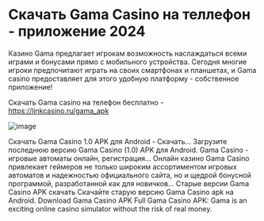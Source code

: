 # Скачать Gama Casino на теллефон - приложение 2024


Казино Gama предлагает игрокам возможность наслаждаться всеми играми и бонусами прямо с мобильного устройства. Сегодня многие игроки предпочитают играть на своих смартфонах и планшетах, и Gama casino предоставляет для этого удобную платформу - собственное приложение!

Скачать Gama casino на телефон бесплатно - https://linkcasino.ru/gama_apk

![image](https://github.com/user-attachments/assets/f69be4b4-c404-421e-85b7-35ea43d4b78c)



Скачать Gama Casino 1.0 APK для Android - Скачать... Загрузите последнюю версию Gama Casino (1.0) APK для Android.
Gama Casino - игровые автоматы онлайн, регистрация... Онлайн казино Gama Casino привлекает геймеров не только широким ассортиментом игровых автоматов и надежностью официального сайта, но и щедрой бонусной программой, разработанной как для новичков...
Старые версии Gama Casino APK скачать Скачайте старую версию Gama Casino apk на Android.
Download Gama Casino APK Full Gama Casino APK: Gama is an exciting online casino simulator without the risk of real money.
